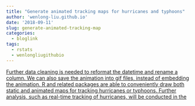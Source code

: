 ```yaml
---
title: "Generate animated tracking maps for hurricanes and typhoons"
author: 'wenlong-liu.github.io'
date: '2018-09-11'
slug: generate-animated-tracking-map
categories:
  - bloglink
tags:
  - rstats
  - wenlongliugithubio
---
```


[Further data cleaning is needed to reformat the datetime and rename a column. We can also save the animation into gif files, instead of embedding the animation. R and related packages are able to conveniently draw both static and animated maps for tracking hurricanes or typhoons. Further analysis, such as real-time tracking of hurricanes, will be conducted in the<i class="fas fa-external-link-alt"></i>](https://wenlong-liu.github.io/post/generate-animated-tracking-maps-for-hurricanes-and-typhoons/)

